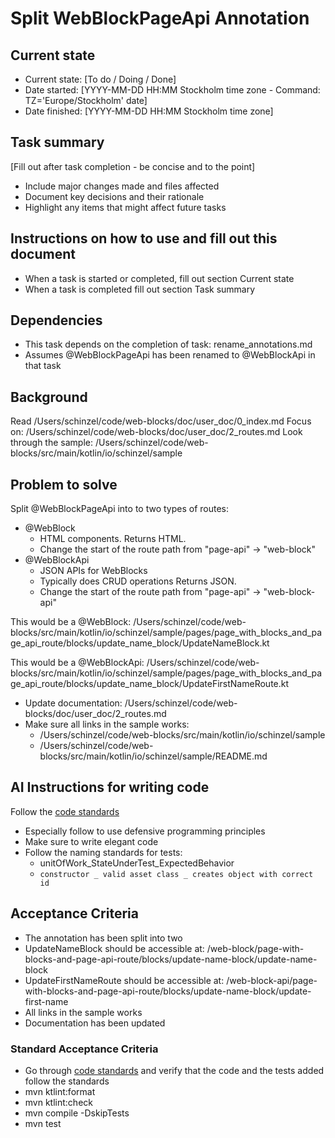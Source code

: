 # Split WebBlockPageApi Annotation

## Current state
- Current state: [To do / Doing / Done]
- Date started: [YYYY-MM-DD HH:MM Stockholm time zone - Command: TZ='Europe/Stockholm' date]
- Date finished: [YYYY-MM-DD HH:MM Stockholm time zone]

## Task summary
[Fill out after task completion - be concise and to the point]
- Include major changes made and files affected
- Document key decisions and their rationale
- Highlight any items that might affect future tasks

## Instructions on how to use and fill out this document
- When a task is started or completed, fill out section Current state
- When a task is completed fill out section Task summary

## Dependencies
- This task depends on the completion of task: rename_annotations.md
- Assumes @WebBlockPageApi has been renamed to @WebBlockApi in that task

## Background
Read /Users/schinzel/code/web-blocks/doc/user_doc/0_index.md
Focus on: /Users/schinzel/code/web-blocks/doc/user_doc/2_routes.md
Look through the sample: /Users/schinzel/code/web-blocks/src/main/kotlin/io/schinzel/sample

## Problem to solve
Split @WebBlockPageApi into to two types of routes:
- @WebBlock
  - HTML components. Returns HTML.
  - Change the start of the route path from "page-api" -> "web-block"
- @WebBlockApi
  - JSON APIs for WebBlocks
  - Typically does CRUD operations Returns JSON.
  - Change the start of the route path from "page-api" -> "web-block-api"

This would be a @WebBlock:
/Users/schinzel/code/web-blocks/src/main/kotlin/io/schinzel/sample/pages/page_with_blocks_and_page_api_route/blocks/update_name_block/UpdateNameBlock.kt

This would be a @WebBlockApi:
/Users/schinzel/code/web-blocks/src/main/kotlin/io/schinzel/sample/pages/page_with_blocks_and_page_api_route/blocks/update_name_block/UpdateFirstNameRoute.kt

- Update documentation: /Users/schinzel/code/web-blocks/doc/user_doc/2_routes.md
- Make sure all links in the sample works:
  - /Users/schinzel/code/web-blocks/src/main/kotlin/io/schinzel/sample
  - /Users/schinzel/code/web-blocks/src/main/kotlin/io/schinzel/sample/README.md

## AI Instructions for writing code
Follow the [code standards](../code_standards/_index.md)
- Especially follow to use defensive programming principles
- Make sure to write elegant code
- Follow the naming standards for tests:
  - unitOfWork_StateUnderTest_ExpectedBehavior
  - `constructor _ valid asset class _ creates object with correct id`

## Acceptance Criteria
- The annotation has been split into two
- UpdateNameBlock should be accessible at: /web-block/page-with-blocks-and-page-api-route/blocks/update-name-block/update-name-block
- UpdateFirstNameRoute should be accessible at: /web-block-api/page-with-blocks-and-page-api-route/blocks/update-name-block/update-first-name
- All links in the sample works
- Documentation has been updated

### Standard Acceptance Criteria
- Go through [code standards](../code_standards/_index.md) and verify that the code and the tests added follow the standards
- mvn ktlint:format
- mvn ktlint:check
- mvn compile -DskipTests
- mvn test
